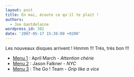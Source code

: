 ```yaml
---
layout: post
title: En mai, écoute ce qu'il te plait !
authors:
  - Joe Gantdelaine
wordpress_id: 382
date: '2007-05-17 15:38:00 +0200'
---
```

Les nouveaux disques arrivent ! Hmmm !!! Très, très bon !!!

- [Menu 1](http://www.myspace.com/aprilmarch) : April March - *Attention chérie*
- [Menu 2](http://www.myspace.com/jasonfalkner) : Jason Falkner - *NYC*
- [Menu 3](http://www.myspace.com/thegoteam) : The Go ! Team - *Grip like a vice*
